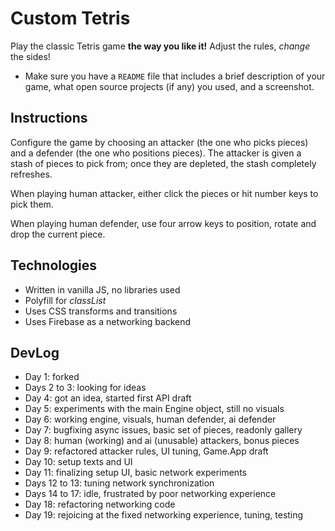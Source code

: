 # Custom Tetris

Play the classic Tetris game **the way you like it!** Adjust the rules, *change* the sides!

* Make sure you have a `README` file that includes a brief description of your game, what open source projects (if any) you used, and a screenshot.

## Instructions

Configure the game by choosing an attacker (the one who picks pieces) and a defender (the one who positions pieces). 
The attacker is given a stash of pieces to pick from; once they are depleted, the stash completely refreshes.

When playing human attacker, either click the pieces or hit number keys to pick them.

When playing human defender, use four arrow keys to position, rotate and drop the current piece.

## Technologies

* Written in vanilla JS, no libraries used
* Polyfill for *classList*
* Uses CSS transforms and transitions
* Uses Firebase as a networking backend

## DevLog

* Day 1: forked
* Days 2 to 3: looking for ideas
* Day 4: got an idea, started first API draft
* Day 5: experiments with the main Engine object, still no visuals
* Day 6: working engine, visuals, human defender, ai defender
* Day 7: bugfixing async issues, basic set of pieces, readonly gallery
* Day 8: human (working) and ai (unusable) attackers, bonus pieces
* Day 9: refactored attacker rules, UI tuning, Game.App draft
* Day 10: setup texts and UI
* Day 11: finalizing setup UI, basic network experiments
* Days 12 to 13: tuning network synchronization
* Days 14 to 17: idle, frustrated by poor networking experience
* Day 18: refactoring networking code
* Day 19: rejoicing at the fixed networking experience, tuning, testing
